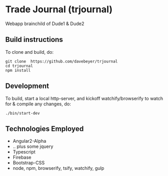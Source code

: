 # Trade Journal (trjournal)

Webapp brainchild of Dude1 & Dude2

## Build instructions

To clone and build, do:

```
git clone  https://github.com/davebeyer/trjournal
cd trjournal
npm install
```

## Development

To build, start a local http-server, and kickoff watchify/browserify to watch for & compile any changes, do:

```./bin/start-dev```

## Technologies Employed

* Angular2-Alpha 
* .. plus some jquery
* Typescript
* Firebase
* Bootstrap-CSS
* node, npm, browserify, tsify, watchify, gulp









